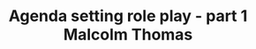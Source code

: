 ---
area: Communication Skills, calgary-cambridge-model
category: 21 - Calgary Cambridge Workshop
title: Agenda setting role play - part 1 Malcolm Thomas
description: Agenda setting role play - part 1 Malcolm Thomas
audio: /assets/audio/21- Calgary Cambridge Workshop - 21 Agenda setting role play - part 1 Malcolm Thomas - MQ.mp3
article: 
www: 
keywords: Calgary, Cambridge, Model
youtube: 
soundcloud: 
---
